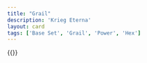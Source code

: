 ```yaml
---
title: "Grail"
description: 'Krieg Eterna'
layout: card
tags: ['Base Set', 'Grail', 'Power', 'Hex']
---
```

{{<card-detail-page title="Grail" artwork="The Faithful Knight by Thomas Jones Barker (1881)" />}}